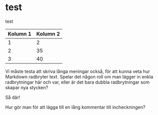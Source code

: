 test
===

test

Kolumn 1|Kolumn 2
--------|--------
1       |2       
2       |35
3       |40

Vi måste testa att skriva långa meningar också, för att kunna veta hur Markdown
radbryter text.
Spelar det någon roll om man lägger in enkla radbrytningar här och var,
eller är det bara dubbla radbrytningar som skapar nya stycken?

Så där!

Hur gör man för att lägga till en lång kommentar till incheckningen?

